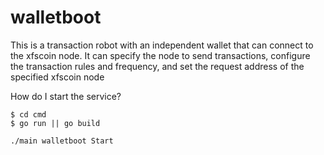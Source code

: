 # walletboot

This is a transaction robot with an independent wallet that can connect to the xfscoin node. It can specify the node to send transactions, configure the transaction rules and frequency, and set the request address of the specified xfscoin node

How do I start the service?
```
$ cd cmd
$ go run || go build
```
```
./main walletboot Start
```
